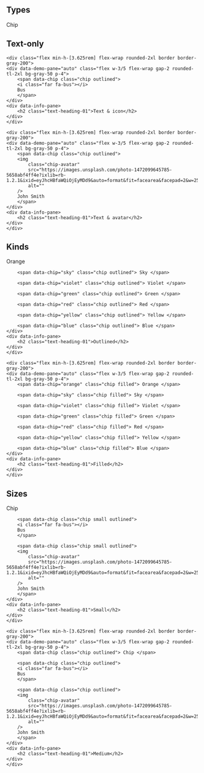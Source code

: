 
<!-- Types -->
<div data-heading="Types">
<div class="px-6 py-3">
    <h2 class="text-heading-03 text-gray-900">Types</h2>
</div>
<div class="mb-6 flex flex-col gap-4 px-6">
    <div class="flex min-h-[3.625rem] flex-wrap rounded-2xl border border-gray-200">
    <div data-demo-pane="auto" class="flex w-3/5 flex-wrap gap-2 rounded-tl-2xl bg-gray-50 p-4">
        <span data-chip class="chip outlined"> Chip </span>
    </div>
    <div data-info-pane>
        <h2 class="text-heading-01">Text-only</h2>
    </div>
    </div>

    <div class="flex min-h-[3.625rem] flex-wrap rounded-2xl border border-gray-200">
    <div data-demo-pane="auto" class="flex w-3/5 flex-wrap gap-2 rounded-tl-2xl bg-gray-50 p-4">
        <span data-chip class="chip outlined">
        <i class="far fa-bus"></i>
        Bus
        </span>
    </div>
    <div data-info-pane>
        <h2 class="text-heading-01">Text & icon</h2>
    </div>
    </div>

    <div class="flex min-h-[3.625rem] flex-wrap rounded-2xl border border-gray-200">
    <div data-demo-pane="auto" class="flex w-3/5 flex-wrap gap-2 rounded-tl-2xl bg-gray-50 p-4">
        <span data-chip class="chip outlined">
        <img
            class="chip-avatar"
            src="https://images.unsplash.com/photo-1472099645785-5658abf4ff4e?ixlib=rb-1.2.1&ixid=eyJhcHBfaWQiOjEyMDd9&auto=format&fit=facearea&facepad=2&w=256&h=256&q=80"
            alt=""
        />
        John Smith
        </span>
    </div>
    <div data-info-pane>
        <h2 class="text-heading-01">Text & avatar</h2>
    </div>
    </div>
</div>
</div>

<!-- Kinds -->
<div data-heading="Kinds">
<div class="px-6 py-3">
    <h2 class="text-heading-03 text-gray-900">Kinds</h2>
</div>
<div class="mb-6 flex flex-col gap-4 px-6">
    <div class="flex min-h-[3.625rem] flex-wrap rounded-2xl border border-gray-200">
    <div data-demo-pane="auto" class="flex w-3/5 flex-wrap gap-2 rounded-tl-2xl bg-gray-50 p-4">
        <span data-chip="orange" class="chip outlined"> Orange </span>

        <span data-chip="sky" class="chip outlined"> Sky </span>

        <span data-chip="violet" class="chip outlined"> Violet </span>

        <span data-chip="green" class="chip outlined"> Green </span>

        <span data-chip="red" class="chip outlined"> Red </span>

        <span data-chip="yellow" class="chip outlined"> Yellow </span>

        <span data-chip="blue" class="chip outlined"> Blue </span>
    </div>
    <div data-info-pane>
        <h2 class="text-heading-01">Outlined</h2>
    </div>
    </div>

    <div class="flex min-h-[3.625rem] flex-wrap rounded-2xl border border-gray-200">
    <div data-demo-pane="auto" class="flex w-3/5 flex-wrap gap-2 rounded-tl-2xl bg-gray-50 p-4">
        <span data-chip="orange" class="chip filled"> Orange </span>

        <span data-chip="sky" class="chip filled"> Sky </span>

        <span data-chip="violet" class="chip filled"> Violet </span>

        <span data-chip="green" class="chip filled"> Green </span>

        <span data-chip="red" class="chip filled"> Red </span>

        <span data-chip="yellow" class="chip filled"> Yellow </span>

        <span data-chip="blue" class="chip filled"> Blue </span>
    </div>
    <div data-info-pane>
        <h2 class="text-heading-01">Filled</h2>
    </div>
    </div>
</div>
</div>

<!-- Sizes -->
<div data-heading="Sizes">
<div class="px-6 py-3">
    <h2 class="text-heading-03 text-gray-900">Sizes</h2>
</div>
<div class="mb-6 flex flex-col gap-4 px-6">
    <div class="flex min-h-[3.625rem] flex-wrap rounded-2xl border border-gray-200">
    <div data-demo-pane="auto" class="flex w-3/5 flex-wrap gap-2 rounded-tl-2xl bg-gray-50 p-4">
        <span data-chip class="chip small outlined"> Chip </span>

        <span data-chip class="chip small outlined">
        <i class="far fa-bus"></i>
        Bus
        </span>

        <span data-chip class="chip small outlined">
        <img
            class="chip-avatar"
            src="https://images.unsplash.com/photo-1472099645785-5658abf4ff4e?ixlib=rb-1.2.1&ixid=eyJhcHBfaWQiOjEyMDd9&auto=format&fit=facearea&facepad=2&w=256&h=256&q=80"
            alt=""
        />
        John Smith
        </span>
    </div>
    <div data-info-pane>
        <h2 class="text-heading-01">Small</h2>
    </div>
    </div>

    <div class="flex min-h-[3.625rem] flex-wrap rounded-2xl border border-gray-200">
    <div data-demo-pane="auto" class="flex w-3/5 flex-wrap gap-2 rounded-tl-2xl bg-gray-50 p-4">
        <span data-chip class="chip outlined"> Chip </span>

        <span data-chip class="chip outlined">
        <i class="far fa-bus"></i>
        Bus
        </span>

        <span data-chip class="chip outlined">
        <img
            class="chip-avatar"
            src="https://images.unsplash.com/photo-1472099645785-5658abf4ff4e?ixlib=rb-1.2.1&ixid=eyJhcHBfaWQiOjEyMDd9&auto=format&fit=facearea&facepad=2&w=256&h=256&q=80"
            alt=""
        />
        John Smith
        </span>
    </div>
    <div data-info-pane>
        <h2 class="text-heading-01">Medium</h2>
    </div>
    </div>
</div>
</div>
